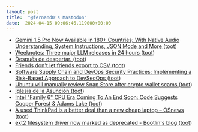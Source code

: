 ```yaml
---
layout: post
title:  "@fernand0's Mastodon"
date:  2024-04-15 09:06:46.119000+00:00
---
```

*  [Gemini 1.5 Pro Now Available in 180+ Countries; With Native Audio Understanding, System Instructions, JSON Mode and More ](https://developers.googleblog.com/2024/04/gemini-15-pro-in-public-preview-with-new-features.htm) ([toot](https://mastodon.social/@fernand0/112274440592907719))
*  [Weeknotes: Three major LLM releases in 24 hours ](https://simonwillison.net/2024/Apr/10/weeknotes-llm-releases) ([toot](https://mastodon.social/@fernand0/112274290745640969))
*  [Después de despertar. ](https://avecesunafoto.wordpress.com/2024/04/14/despues-de-despertar) ([toot](https://mastodon.social/@fernand0/112272690923357524))
*  [Friends don't let friends export to CSV ](https://kaveland.no/friends-dont-let-friends-export-to-csv.htm) ([toot](https://mastodon.social/@fernand0/112272600609526189))
*  [Software Supply Chain and DevOps Security Practices: Implementing a Risk-Based Approach to DevSecOps ](https://csrc.nist.gov/pubs/pd/2022/11/09/implementing-a-riskbased-approach-to-devsecops/fina) ([toot](https://mastodon.social/@fernand0/112270679994125568))
*  [Ubuntu will manually review Snap Store after crypto wallet scams ](https://arstechnica.com/information-technology/2024/03/ubuntu-will-manually-review-snap-store-after-crypto-wallet-scams) ([toot](https://mastodon.social/@fernand0/112270422068439216))
*  [Iglesia de la Asunción ](https://www.flickr.com/photos/fernand0/53623759567) ([toot](https://mastodon.social/@fernand0/112270183541566883))
*  [Intel "Family 6" CPU Era Coming To An End Soon: Code Suggests Cooper Forest & Adams Lake ](https://www.phoronix.com/news/Intel-CPU-Family-6-Endin) ([toot](https://mastodon.social/@fernand0/112270182366312011))
*  [A used ThinkPad is a better deal than a new cheap laptop  –  OSnews ](https://www.osnews.com/story/138939/a-used-thinkpad-is-a-better-deal-than-a-new-cheap-laptop) ([toot](https://mastodon.social/@fernand0/112269973888928267))
*  [ext2 filesystem driver now marked as deprecated - Bootlin's blog ](https://bootlin.com/blog/ext2-filesystem-driver-now-marked-as-deprecated) ([toot](https://mastodon.social/@fernand0/112269369464123689))
